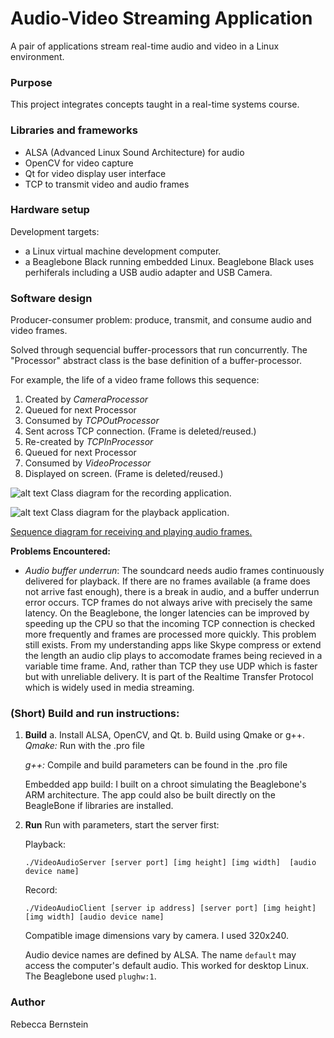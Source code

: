 # Audio-Video Streaming Application
A pair of applications stream real-time audio and video in a Linux environment.
### Purpose
This project integrates concepts taught in a real-time systems course.

### Libraries and frameworks
- ALSA (Advanced Linux Sound Architecture) for audio
- OpenCV for video capture
- Qt for video display user interface
- TCP to transmit video and audio frames

### Hardware setup
Development targets:
- a Linux virtual machine development computer.  
- a Beaglebone Black running embedded Linux.  Beaglebone Black uses perhiferals including a USB audio adapter and USB Camera.

### Software design
Producer-consumer problem: produce, transmit, and consume audio and video frames.

Solved through sequencial buffer-processors that run concurrently. The "Processor" abstract class is the base definition of a buffer-processor.

For example, the life of a video frame follows this sequence:
1. Created by _CameraProcessor_
2. Queued for next Processor
3. Consumed by _TCPOutProcessor_
4. Sent across TCP connection.  (Frame is deleted/reused.)
3. Re-created by _TCPInProcessor_
4. Queued for next Processor
4. Consumed by _VideoProcessor_
5. Displayed on screen. (Frame is deleted/reused.)

![alt text](https://raw.githubusercontent.com/chandlerebecca/oneway-video-conference/master/diagrams/Record_ClassDiagram.jpg "Class diagram for the recording application.")
Class diagram for the recording application.

![alt text](https://raw.githubusercontent.com/chandlerebecca/oneway-video-conference/master/diagrams/Playback_ClassDiagram.jpg "Class diagram for the playback application.")
Class diagram for the playback application.

[Sequence diagram for receiving and playing audio frames.](https://raw.githubusercontent.com/chandlerebecca/oneway-video-conference/master/diagrams/Playback_AudioProcessors_SequenceDiagram.png "Sequence diagram for receiving and playing audio frames.")

__Problems Encountered:__
- _Audio buffer underrun_: The soundcard needs audio frames continuously delivered for playback.  If there are no frames available (a frame does not arrive fast enough), there is a break in audio, and a buffer underrun error occurs.  TCP frames do not always arive with precisely the same latency.  On the Beaglebone, the longer latencies can be improved by speeding up the CPU so that the incoming TCP connection is checked more frequently and frames are processed more quickly.
This problem still exists.  From my understanding apps like Skype compress or extend  the length an audio clip plays to accomodate frames being recieved in a variable time frame.  And, rather than TCP they use UDP which is faster but with unreliable delivery.  It is part of the Realtime Transfer Protocol which is widely used in media streaming.


### (Short) Build and run instructions:
1. __Build__
a. Install ALSA, OpenCV, and Qt.
b. Build using Qmake or g++.  
   _Qmake:_ Run with the .pro file
   
   _g++:_ Compile and build parameters can be found in the .pro file
   
   Embedded app build: I built on a chroot simulating the Beaglebone's ARM architecture.  The app could also be built directly on the BeagleBone if libraries are installed.
4. __Run__
Run with parameters, start the server first:

   Playback:
   ```
   ./VideoAudioServer [server port] [img height] [img width]  [audio device name]
   ```
   
   Record:
   ```
   ./VideoAudioClient [server ip address] [server port] [img height] [img width] [audio device name]
   ```
   Compatible image dimensions vary by camera.  I used 320x240.
   
   Audio device names are defined by ALSA.  The name `default` may access the computer's default audio.  This worked for desktop Linux.  The Beaglebone used `plughw:1`.

### Author
Rebecca Bernstein